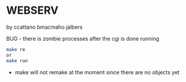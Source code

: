 # WEBSERV
 by ccattano bmacmaho jalbers

BUG - there is zombie processes after the cgi is done running

 ```bash
 make re
 or 
 make run
 ```
 * make will not remake at the moment since there are no objects yet
